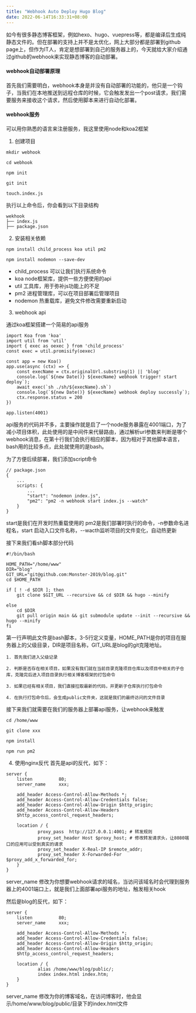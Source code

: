 ```yaml
---
title: "Webhook Auto Deploy Hugo Blog"
date: 2022-06-14T16:33:31+08:00
---
```


如今有很多静态博客框架，例如hexo、hugo、vuepress等，都是编译后生成纯静态文件的。但在部署的支持上并不是太优化，网上大部分都是部署到github page上，但作为IT人，肯定是想部署到自己的服务器上的，今天就给大家介绍通过github的webhook来实现静态博客的自动部署。

#### webhook自动部署原理

首先我们需要明白，webhook本身是并没有自动部署的功能的，他只是一个钩子，当我们在本地推送到远程仓库的时候，它会触发发出一个post请求，我们需要服务来接收这个请求，然后使用脚本来进行自动化部署。

#### webhook服务

可以用你熟悉的语言来注册服务，我这里使用node和koa2框架

1. 创建项目
```
mkdir webhook

cd webhook

npm init

git init

touch.index.js
```
执行以上命令后，你会看到以下目录结构
```
wekhook
├── index.js
├── package.json
```

2. 安装相关依赖
```
npm install child_process koa util pm2

npm install nodemon --save-dev
```
- child_process 可以让我们执行系统命令
- koa node框架库，提供一些方便使用的api
- util 工具库，用于弥补js功能上的不足
- pm2 进程管理库，可以在项目部署后管理项目
- nodemon 热重载库，避免文件修改需要重新启动

3. webhook api

通过koa框架搭建一个简易的api服务

```
import Koa from 'koa'
import util from 'util'
import { exec as oexec } from 'child_process'
const exec = util.promisify(oexec)

const app = new Koa()
app.use(async (ctx) => {
    const execName = ctx.originalUrl.substring(1) || 'blog'
    console.log(`${new Date()} ${execName} webhook trigger! start deploy`);
    await exec(`sh ./sh/${execName}.sh`)
    console.log(`${new Date()} ${execName} webhook deploy successly`);
    ctx.response.status = 200
})

app.listen(4001)
```
api服务的代码并不多，主要操作就是启了一个node服务暴露在4001端口，为了减小项目体积，此处使用的是中间件来代替路由，通过解析url参数来判断是哪个webhook消息，在第十行我们会执行相应的脚本，因为相对于其他脚本语言，bash用的比较多点，此处就使用的是bash。

为了方便后续部署，我们添加script命令
```
// package.json
{
    ...
    scripts: {
        ...
        "start": "nodemon index.js",
        "pm2": "pm2 -n webhook start index.js --watch"
    }
}
```
start是我们在开发时热重载使用的
pm2是我们部署时执行的命令，-n参数命名进程名，start 启动入口文件名称，--wacth监听项目的文件变化，自动热更新


接下来我们看sh脚本部分代码

```
#!/bin/bash

HOME_PATH="/home/www"
DIR="blog"
GIT_URL="git@github.com:Monster-2019/blog.git"
cd $HOME_PATH

if [ ! -d $DIR ]; then
    git clone $GIT_URL --recursive && cd $DIR && hugo --minify
    
else
    cd $DIR
    git pull origin main && git submodule update --init --recursive && hugo --minify
fi
```
第一行声明此文件是bash脚本，3-5行定义变量，HOME_PATH是你的项目在服务器上的父级目录，DIR是项目名称，GIT_URL是blog的git克隆地址。

    1. 首先我们进入父级记录

    2. 判断是否存在相关项目，如果没有我们就在当前目录克隆项目仓库以及项目中相关的子仓库，克隆完后进入项目目录执行相关博客框架的打包命令

    3. 如果已经有相关项目，我们直接拉取最新的代码，并更新子仓库执行打包命令

    4. 在执行打包命令后，会生成public文件夹，这就是我们的最终访问的文件目录

接下来我们就需要在我们的服务器上部署api服务，让webhook来触发
```
cd /home/www

git clone xxx

npm install

npm run pm2
```


4. 使用nginx反代
首先是api的反代，如下：
```
server {
    listen          80;
    server_name     xxx;

    add_header Access-Control-Allow-Methods *;
    add_header Access-Control-Allow-Credentials false;
    add_header Access-Control-Allow-Origin $http_origin;
    add_header Access-Control-Allow-Headers
    $http_access_control_request_headers;

    location / {
            proxy_pass  http://127.0.0.1:4001; # 转发规则
            proxy_set_header Host $proxy_host; # 修改转发请求头，让8080端口的应用可以受到真实的请求
            proxy_set_header X-Real-IP $remote_addr;
            proxy_set_header X-Forwarded-For $proxy_add_x_forwarded_for;
    }
}
```
server_name 修改为你想要webhook请求的域名，当访问该域名时会代理到服务器上的4001端口上，就是我们上面部署api服务的地址，触发相关hook


然后是blog的反代，如下：
```
server {
    listen          80;
    server_name     xxx;

    add_header Access-Control-Allow-Methods *;
    add_header Access-Control-Allow-Credentials false;
    add_header Access-Control-Allow-Origin $http_origin;
    add_header Access-Control-Allow-Headers
    $http_access_control_request_headers;

    location / {
            alias /home/www/blog/public/;
            index index.html index.htm;
    }
}
```
server_name 修改为你的博客域名，在访问博客时，他会显示/home/www/blog/public/目录下的index.html文件